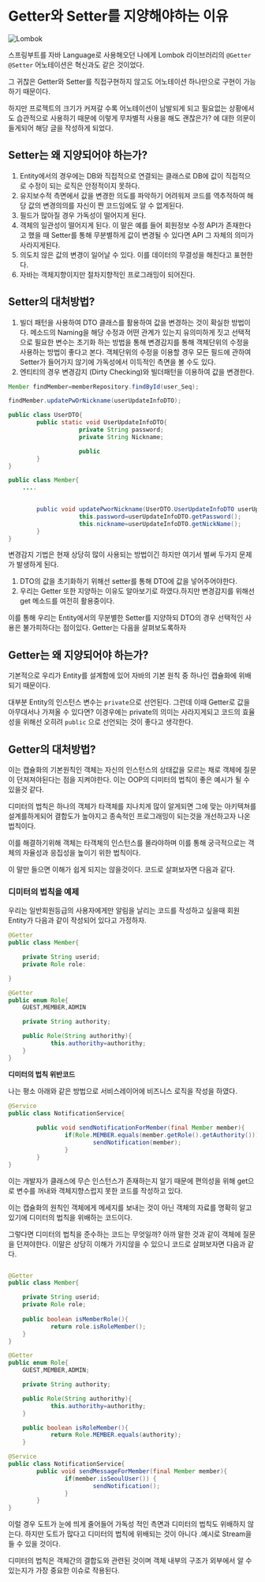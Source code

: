 # Getter와 Setter를 지양해야하는 이유

![Lombok](https://avatars.githubusercontent.com/u/45949248?s=280&v=4)

스프링부트를 자바 Language로 사용해오던 나에게 Lombok 라이브러리의 `@Getter` `@Setter` 어노테이션은 혁신과도 같은 것이었다.

그 귀찮은 Getter와 Setter를 직접구현하지 않고도 어노테이션 하나만으로 구현이 가능하기 때문이다.

하지만 프로젝트의 크기가 커져갈 수록 어노테이션이 남발되게 되고 필요없는 상황에서도 습관적으로 사용하기 때문에 이렇게 무차별적 사용을 해도 괜찮은가? 에 대한 의문이 들게되어 해당 글을 작성하게 되었다.

## Setter는 왜 지양되어야 하는가?

1. Entity에서의 경우에는 DB와 직접적으로 연결되는 클래스로 DB에 값이 직접적으로 수정이 되는 로직은 안정적이지 못하다.
2. 유지보수적 측면에서 값을 변경한 의도를 파악하기 어려워져 코드를 역추적하여 해당 값의 변경의의를 자신이 짠 코드임에도 알 수 없게된다.
3. 필드가 많아질 경우 가독성이 떨어지게 된다.
4. 객체의 일관성이 떨어지게 된다. 이 말은 예를 들어 회원정보 수정 API가 존재한다고 했을 때 Setter를 통해 무분별하게 값이 변경될 수 있다면 API 그 자체의 의미가 사라지게된다.
5. 의도치 않은 값의 변경이 일어날 수 있다. 이를 데이터의 무결성을 해친다고 표현한다.
6. 자바는 객체지향이지만 절차지향적인 프로그래밍이 되어진다.

## Setter의 대처방법?

1. 빌더 패턴을 사용하여 DTO 클래스를 활용하여 값을 변경하는 것이 확실한 방법이다.
   메소드의 Naming을 해당 수정과 어떤 관계가 있는지 유의미하게 짓고 선택적으로 필요한 변수는 초기화 하는 방법을 통해 변경감지를 통해 객체단위의 수정을 사용하는 방법이 좋다고 본다.
   객체단위의 수정을 이용할 경우 모든 필드에 관하여 Setter가 들어가지 않기에 가독성에서 이득적인 측면을 볼 수도 있다.
2. 엔티티의 경우 변경감지 (Dirty Checking)와 빌더패턴을 이용하여 값을 변경한다.

```java
Member findMember=memberRepository.findById(user_Seq);

findMember.updatePwOrNickname(userUpdateInfoDTO);
```

```java
public class UserDTO{
		public static void UserUpdateInfoDTO{
					private String password;
					private String Nickname;

					public 
		}
}
```

```java
public class Member{
	....
	

		public void updatePworNickname(UserDTO.UserUpdateInfoDTO userUpdateInfoDTO){
					this.password=userUpdateInfoDTO.getPassword();
					this.nickname=userUpdateInfoDTO.getNickName();
		}
}
```

변경감지 기법은 현재 상당히 많이 사용되는 방법이긴 하지만 여기서 벌써 두가지 문제가 발생하게 된다.
1. DTO의 값을 초기화하기 위해선 setter를 통해 DTO에 값을 넣어주어야한다.
2. 우리는 Getter 또한 지양하는 이유도 알아보기로 하였다.하지만 변경감지를 위해선 get 메소드를 여전히 활용중이다.

이를 통해 우리는 Entity에서의 무분별한 Setter를 지양하되 DTO의 경우 선택적인 사용은 불가피하다는 점이있다. Getter는 다음을 살펴보도록하자

## Getter는 왜 지양되어야 하는가?

기본적으로 우리가 Entity를 설계함에 있어 자바의 기본 원칙 중 하나인 캡슐화에 위배되기 때문이다.

대부분 Entity의 인스턴스 변수는 `private`으로 선언된다. 그런데 이때 Getter로 값을 아무대서나 가져올 수 있다면? 이경우에는 private의 의미는 사라지게되고 코드의 효율성을 위해선 오히려 `public` 으로 선언되는 것이 좋다고 생각한다.




## Getter의 대처방법?

이는 캡슐화의 기본원칙인 객체는 자신의 인스턴스의 상태값을 모르는 채로 객체에 질문이 던져져야된다는 점을 지켜야한다. 이는 OOP의 디미터의 법칙이 좋은 예시가 될 수 있을것 같다.

디미터의 법칙은 하나의 객체가 타객체를 지나치게 많이 알게되면 그에 맞는 아키텍쳐를 설계를하게되어 결합도가 높아지고 종속적인 프로그래밍이 되는것을 개선하고자 나온 법칙이다.

이를 해결하기위해 객체는 타객체의 인스턴스를 몰라야하며 이를 통해 궁극적으로는 객체의 자율성과 응집성을 높이기 위한 법칙이다.

이 말만 들으면 이해가 쉽게 되지는 않을것이다. 코드로 살펴보자면 다음과 같다.

### 디미터의 법칙을 예제

우리는 일반회원등급의 사용자에게만 알림을 날리는 코드를 작성하고 싶을때 회원 Entity가 다음과 같이 작성되어 있다고 가정하자.

```java
@Getter
public class Member{

	private String userid;
	private Role role:

}

@Getter
public enum Role{
	GUEST,MEMBER,ADMIN

	private String authority;

	public Role(String authorithy){
			this.authorithy=authorithy;
	}
}
```

**디미터의 법칙 위반코드**

나는 평소 아래와 같은 방법으로 서비스레이어에 비즈니스 로직을 작성을 하였다.

```java
@Service
public class NotificationService{
		
		public void sendNotificationForMember(final Member member){
				if(Role.MEMBER.equals(member.getRole().getAuthority())){
						sendNotification(member);
				}
		}
}
```

이는 개발자가 클래스에 무슨 인스턴스가 존재하는지 알기 때문에 편의성을 위해 get으로 변수를 꺼내와 객체지향스럽지 못한 코드를 작성하고 있다.

이는 캡슐화의 원칙인 객체에게 메세지를 보내는 것이 아닌 객체의 자료를 명확히 알고있기에 디미터의 법칙을 위배하는 코드이다.

그렇다면 디미터의  법칙을 준수하는 코드는 무엇일까?
아까 말한 것과 같이 객체에 질문을 던져야한다. 이말은 상당히 이해가 가지않을 수 있으니 코드로 살펴보자면 다음과 같다.

```java

@Getter
public class Member{

	private String userid;
	private Role role;
	
	public boolean isMemberRole(){
			return role.isRoleMember();
	}
}

@Getter
public enum Role{
	GUEST,MEMBER,ADMIN;

	private String authority;

	public Role(String authorithy){
			this.authorithy=authorithy;
	}

	public boolean isRoleMember(){
			return Role.MEMBER.equals(authority);
	}

```

```java
@Service
public class NotificationService{
		public void sendMessageForMember(final Member member){
				if(member.isSeoulUser()) {
						sendNotification();
				}
		}
}
```

이럴 경우 도트가 눈에 띄게 줄어들어 가독성 적인 측면과 디미터의 법칙도 위배하지 않는다.
하지만 도트가 많다고 디미터의 법칙에 위배되는 것이 아니다 .예시로 Stream을 들 수 있을 것이다.

디미터의 법칙은 객체간의 결합도와 관련된 것이며 객체 내부의 구조가 외부에서 알 수 있는지가 가장 중요한 이슈로 작용된다.